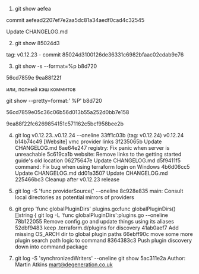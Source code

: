 1.	git show aefea
<p>commit aefead2207ef7e2aa5dc81a34aedf0cad4c32545</p>
Update CHANGELOG.md

2.	git show 85024d3
<p>tag: v0.12.23 - commit 85024d3100126de36331c6982bfaac02cdab9e76</p>

3.	git show -s --format=%p b8d720
<p>56cd7859e 9ea88f22f</p>
или, полный кэш коммитов
	<p>git show --pretty=format:' %P' b8d720</p>
56cd7859e05c36c06b56d013b55a252d0bb7e158 
<p>9ea88f22fc6269854151c571162c5bcf958bee2b</p>

4.	git log  v0.12.23..v0.12.24  --oneline
33ff1c03b (tag: v0.12.24) v0.12.24
b14b74c49 [Website] vmc provider links
3f235065b Update CHANGELOG.md
6ae64e247 registry: Fix panic when server is unreachable
5c619ca1b website: Remove links to the getting started guide's old location
06275647e Update CHANGELOG.md
d5f9411f5 command: Fix bug when using terraform login on Windows
4b6d06cc5 Update CHANGELOG.md
dd01a3507 Update CHANGELOG.md
225466bc3 Cleanup after v0.12.23 release

5.	git log -S 'func providerSource(' --oneline
8c928e835 main: Consult local directories as potential mirrors of providers

6.	git grep 'func globalPluginDirs'
plugins.go:func globalPluginDirs() []string {
	git log -L 'func globalPluginDirs':plugins.go --oneline
78b122055 Remove config.go and update things using its aliases
52dbf9483 keep .terraform.d/plugins for discovery
41ab0aef7 Add missing OS_ARCH dir to global plugin paths
66ebff90c move some more plugin search path logic to command
8364383c3 Push plugin discovery down into command package

7.	git log -S 'synchronizedWriters' --oneline
	git show 5ac311e2a
Author: Martin Atkins <mart@degeneration.co.uk>
